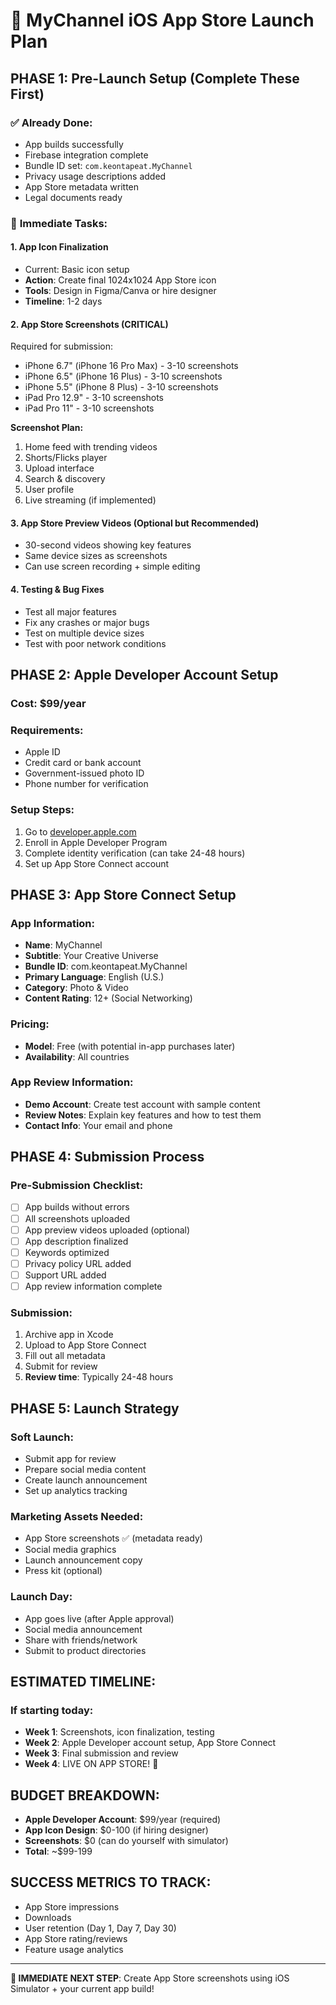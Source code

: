 # 🚀 MyChannel iOS App Store Launch Plan

## **PHASE 1: Pre-Launch Setup (Complete These First)**

### ✅ **Already Done:**
- App builds successfully
- Firebase integration complete
- Bundle ID set: `com.keontapeat.MyChannel`
- Privacy usage descriptions added
- App Store metadata written
- Legal documents ready

### 🔄 **Immediate Tasks:**

#### 1. **App Icon Finalization**
- Current: Basic icon setup
- **Action**: Create final 1024x1024 App Store icon
- **Tools**: Design in Figma/Canva or hire designer
- **Timeline**: 1-2 days

#### 2. **App Store Screenshots** (CRITICAL)
Required for submission:
- iPhone 6.7" (iPhone 16 Pro Max) - 3-10 screenshots
- iPhone 6.5" (iPhone 16 Plus) - 3-10 screenshots  
- iPhone 5.5" (iPhone 8 Plus) - 3-10 screenshots
- iPad Pro 12.9" - 3-10 screenshots
- iPad Pro 11" - 3-10 screenshots

**Screenshot Plan:**
1. Home feed with trending videos
2. Shorts/Flicks player
3. Upload interface
4. Search & discovery
5. User profile
6. Live streaming (if implemented)

#### 3. **App Store Preview Videos** (Optional but Recommended)
- 30-second videos showing key features
- Same device sizes as screenshots
- Can use screen recording + simple editing

#### 4. **Testing & Bug Fixes**
- Test all major features
- Fix any crashes or major bugs
- Test on multiple device sizes
- Test with poor network conditions

## **PHASE 2: Apple Developer Account Setup**

### **Cost**: $99/year
### **Requirements:**
- Apple ID
- Credit card or bank account
- Government-issued photo ID
- Phone number for verification

### **Setup Steps:**
1. Go to [developer.apple.com](https://developer.apple.com)
2. Enroll in Apple Developer Program
3. Complete identity verification (can take 24-48 hours)
4. Set up App Store Connect account

## **PHASE 3: App Store Connect Setup**

### **App Information:**
- **Name**: MyChannel
- **Subtitle**: Your Creative Universe  
- **Bundle ID**: com.keontapeat.MyChannel
- **Primary Language**: English (U.S.)
- **Category**: Photo & Video
- **Content Rating**: 12+ (Social Networking)

### **Pricing:**
- **Model**: Free (with potential in-app purchases later)
- **Availability**: All countries

### **App Review Information:**
- **Demo Account**: Create test account with sample content
- **Review Notes**: Explain key features and how to test them
- **Contact Info**: Your email and phone

## **PHASE 4: Submission Process**

### **Pre-Submission Checklist:**
- [ ] App builds without errors
- [ ] All screenshots uploaded
- [ ] App preview videos uploaded (optional)
- [ ] App description finalized
- [ ] Keywords optimized
- [ ] Privacy policy URL added
- [ ] Support URL added
- [ ] App review information complete

### **Submission:**
1. Archive app in Xcode
2. Upload to App Store Connect
3. Fill out all metadata
4. Submit for review
5. **Review time**: Typically 24-48 hours

## **PHASE 5: Launch Strategy**

### **Soft Launch:**
- Submit app for review
- Prepare social media content
- Create launch announcement
- Set up analytics tracking

### **Marketing Assets Needed:**
- App Store screenshots ✅ (metadata ready)
- Social media graphics
- Launch announcement copy
- Press kit (optional)

### **Launch Day:**
- App goes live (after Apple approval)
- Social media announcement
- Share with friends/network
- Submit to product directories

## **ESTIMATED TIMELINE:**

### **If starting today:**
- **Week 1**: Screenshots, icon finalization, testing
- **Week 2**: Apple Developer account setup, App Store Connect
- **Week 3**: Final submission and review
- **Week 4**: LIVE ON APP STORE! 🎉

## **BUDGET BREAKDOWN:**
- **Apple Developer Account**: $99/year (required)
- **App Icon Design**: $0-100 (if hiring designer)
- **Screenshots**: $0 (can do yourself with simulator)
- **Total**: ~$99-199

## **SUCCESS METRICS TO TRACK:**
- App Store impressions
- Downloads
- User retention (Day 1, Day 7, Day 30)
- App Store rating/reviews
- Feature usage analytics

---

**🎯 IMMEDIATE NEXT STEP**: Create App Store screenshots using iOS Simulator + your current app build!
